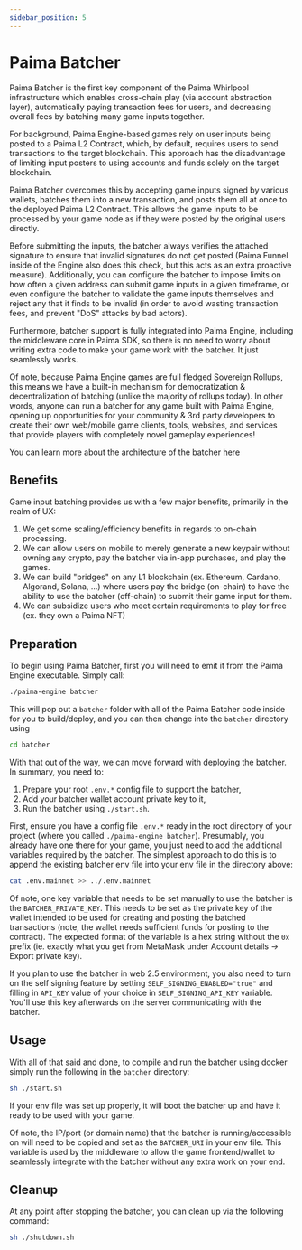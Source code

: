 ```yaml
---
sidebar_position: 5
---
```


# Paima Batcher

Paima Batcher is the first key component of the Paima Whirlpool infrastructure which enables cross-chain play (via account abstraction layer), automatically paying transaction fees for users, and decreasing overall fees by batching many game inputs together.

For background, Paima Engine-based games rely on user inputs being posted to a Paima L2 Contract, which, by default, requires users to send transactions to the target blockchain. This approach has the disadvantage of limiting input posters to using accounts and funds solely on the target blockchain.

Paima Batcher overcomes this by accepting game inputs signed by various wallets, batches them into a new transaction, and posts them all at once to the deployed Paima L2 Contract. This allows the game inputs to be processed by your game node as if they were posted by the original users directly.

Before submitting the inputs, the batcher always verifies the attached signature to ensure that invalid signatures do not get posted (Paima Funnel inside of the Engine also does this check, but this acts as an extra proactive measure). Additionally, you can configure the batcher to impose limits on how often a given address can submit game inputs in a given timeframe, or even configure the batcher to validate the game inputs themselves and reject any that it finds to be invalid (in order to avoid wasting transaction fees, and prevent "DoS" attacks by bad actors).

Furthermore, batcher support is fully integrated into Paima Engine, including the middleware core in Paima SDK, so there is no need to worry about writing extra code to make your game work with the batcher. It just seamlessly works.

Of note, because Paima Engine games are full fledged Sovereign Rollups, this means we have a built-in mechanism for democratization & decentralization of batching (unlike the majority of rollups today). In other words, anyone can run a batcher for any game built with Paima Engine, opening up opportunities for your community & 3rd party developers to create their own web/mobile game clients, tools, websites, and services that provide players with completely novel gameplay experiences!

You can learn more about the architecture of the batcher [here](../200-read-write-L2-state/400-batched-mode.md)

## Benefits

Game input batching provides us with a few major benefits, primarily in the realm of UX:

1. We get some scaling/efficiency benefits in regards to on-chain processing.
2. We can allow users on mobile to merely generate a new keypair without owning any crypto, pay the batcher via in-app purchases, and play the games.
3. We can build "bridges" on any L1 blockchain (ex. Ethereum, Cardano, Algorand, Solana, ...) where users pay the bridge (on-chain) to have the ability to use the batcher (off-chain) to submit their game input for them.
4. We can subsidize users who meet certain requirements to play for free (ex. they own a Paima NFT)

## Preparation

To begin using Paima Batcher, first you will need to emit it from the Paima Engine executable. Simply call:

```bash
./paima-engine batcher
```

This will pop out a `batcher` folder with all of the Paima Batcher code inside for you to build/deploy, and you can then change into the `batcher` directory using

```bash
cd batcher
```

With that out of the way, we can move forward with deploying the batcher. In summary, you need to:

1. Prepare your root `.env.*` config file to support the batcher,
2. Add your batcher wallet account private key to it,
3. Run the batcher using `./start.sh`.

First, ensure you have a config file `.env.*` ready in the root directory of your project (where you called `./paima-engine batcher`). Presumably, you already have one there for your game, you just need to add the additional variables required by the batcher. The simplest approach to do this is to append the existing batcher env file into your env file in the directory above:

```bash
cat .env.mainnet >> ../.env.mainnet
```

Of note, one key variable that needs to be set manually to use the batcher is the `BATCHER_PRIVATE_KEY`. This needs to be set as the private key of the wallet intended to be used for creating and posting the batched transactions (note, the wallet needs sufficient funds for posting to the contract). The expected format of the variable is a hex string without the `0x` prefix (ie. exactly what you get from MetaMask under Account details -> Export private key).

If you plan to use the batcher in web 2.5 environment, you also need to turn on the self signing feature by setting `SELF_SIGNING_ENABLED="true"` and filling in `API_KEY` value of your choice in `SELF_SIGNING_API_KEY` variable. You'll use this key afterwards on the server communicating with the batcher.

## Usage

With all of that said and done, to compile and run the batcher using docker simply run the following in the `batcher` directory:

```bash
sh ./start.sh
```

If your env file was set up properly, it will boot the batcher up and have it ready to be used with your game.

Of note, the IP/port (or domain name) that the batcher is running/accessible on will need to be copied and set as the `BATCHER_URI` in your env file. This variable is used by the middleware to allow the game frontend/wallet to seamlessly integrate with the batcher without any extra work on your end.

## Cleanup

At any point after stopping the batcher, you can clean up via the following command:

```bash
sh ./shutdown.sh
```
